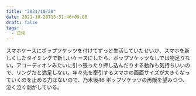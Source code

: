 ```yaml
---
title: "2021/10/28"
date: 2021-10-28T15:31:46+09:00
draft: false
tags:
  - 日常
---
```


スマホケースにポップソケッツを付けてずっと生活していたせいか、スマホを新しくしたタイミングで新しいケースにしたら、ポップソケッツなしでは物足りない。アコーディオンみたいに引っ張ったり押し込んだりする動作も気持ちいいので、リングだと満足しない。年々先を牽引するスマホの画面サイズが大きくなっていくのを止める力はないので、乃木坂46 ポップソケッツの再販を望みつつ、泣く泣く剥がしている。
